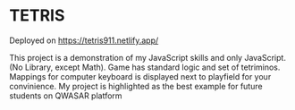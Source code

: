 # TETRIS


Deployed on https://tetris911.netlify.app/

This project is a demonstration of my JavaScript skills and only JavaScript. (No Library, except Math).
Game has standard logic and set of tetriminos.
Mappings for computer keyboard is displayed next to playfield for your convinience.
My project is highlighted as the best example for future students on QWASAR platform
